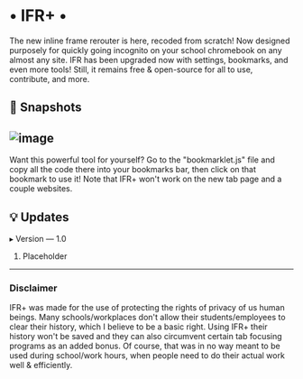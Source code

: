 # • IFR+ • 
The new inline frame rerouter is here, recoded from scratch! Now designed purposely for quickly going incognito on your school chromebook on any almost any site. IFR has been upgraded now with settings, bookmarks, and even more tools! Still, it remains free &amp; open-source for all to use, contribute, and more.
## 📸 Snapshots
![image](https://github.com/flvent-englishman/IFR-plus/assets/141452587/d235a4f5-6c9f-4de9-87de-8afd6ee3be89)
---
Want this powerful tool for yourself? Go to the "bookmarklet.js" file and copy all the code there into your bookmarks bar, then click on that bookmark to use it! Note that IFR+ won't work on the new tab page and a couple websites.
## 💡 Updates
▸ Version — 1.0
1. Placeholder
---
### Disclaimer
IFR+ was made for the use of protecting the rights of privacy of us human beings. Many schools/workplaces don't allow their students/employees to clear their history, which I believe to be a basic right. Using IFR+ their history won't be saved and they can also circumvent certain tab focusing programs as an added bonus. Of course, that was in no way meant to be used during school/work hours, when people need to do their actual work well & efficiently.
